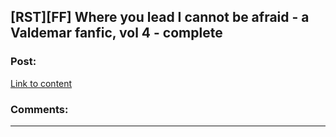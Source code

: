 ## [RST][FF] Where you lead I cannot be afraid - a Valdemar fanfic, vol 4 - complete

### Post:

[Link to content](https://archiveofourown.org/works/16055576?view_full_work=true)

### Comments:

---

